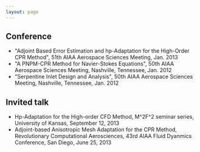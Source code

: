 ```yaml
---
layout: page
---
```

## Conference
* "Adjoint Based Error Estimation and hp-Adaptation for the High-Order CPR Method", 51th AIAA Aerospace Sciences Meeting, Jan. 2013
* "A PNPM-CPR Method for Navier-Stokes Equations", 50th AIAA Aerospace Sciences Meeting, Nashville, Tennessee, Jan. 2012
* "Serpentine Inlet Design and Analysis", 50th AIAA Aerospace Sciences Meeting, Nashville, Tennessee, Jan. 2012

## Invited talk
* Hp-Adaptation for the High-order CFD Method, M^2F^2 seminar series, University of Kansas, September 12, 2013
* Adjoint-based Anisotropic Mesh Adaptation for the CPR Method, Revolutionary Computational Aerosciences, 43rd AIAA Fluid Dyanmics Conference, San Diego, June 25, 2013

